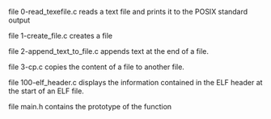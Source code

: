 file 0-read_texefile.c reads a text file and prints it to the POSIX standard output

file 1-create_file.c creates a file

file 2-append_text_to_file.c  appends text at the end of a file.

file 3-cp.c copies the content of a file to another file.

file 100-elf_header.c displays the information contained in the ELF header at the start of an ELF file.

file main.h contains the prototype of the function